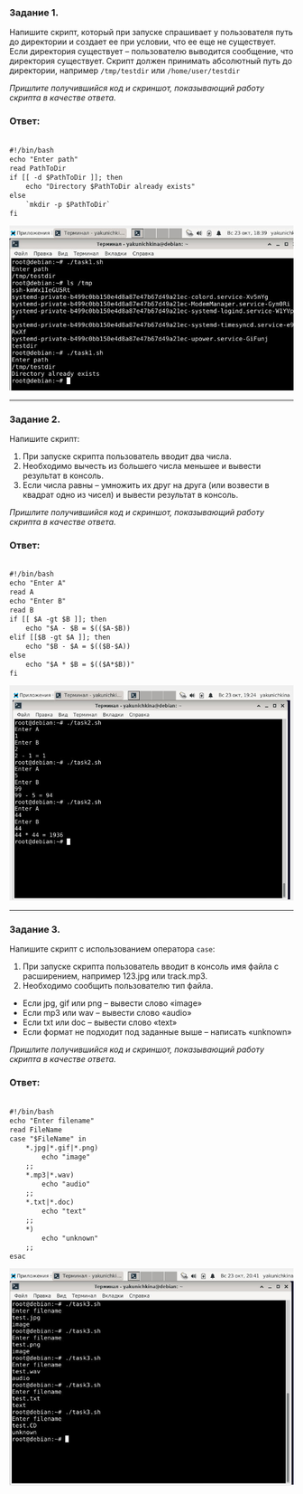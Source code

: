 ### Задание 1.

Напишите скрипт, который при запуске спрашивает у пользователя путь до директории и создает ее при условии, что ее еще не существует. Если директория существует – пользователю выводится сообщение, что директория существует.
Скрипт должен принимать абсолютный путь до директории, например `/tmp/testdir` или `/home/user/testdir`

*Пришлите получившийся код и скриншот, показывающий работу скрипта в качестве ответа.*

### Ответ:

<pre><code>
#!/bin/bash
echo "Enter path"
read PathToDir
if [[ -d $PathToDir ]]; then
    echo "Directory $PathToDir already exists"
else
    `mkdir -p $PathToDir`
fi
</code></pre>

![Task1](/lesson14/task1.jpg "Задание 1")

------
### Задание 2.

Напишите скрипт:
1. При запуске скрипта пользователь вводит два числа.
2. Необходимо вычесть из большего числа меньшее и вывести результат в консоль.
3. Если числа равны – умножить их друг на друга (или возвести в квадрат одно из чисел) и вывести результат в консоль.

*Пришлите получившийся код и скриншот, показывающий работу скрипта в качестве ответа.*

### Ответ:

<pre><code>
#!/bin/bash
echo "Enter A"
read A
echo "Enter B"
read B
if [[ $A -gt $B ]]; then
    echo "$A - $B = $(($A-$B))
elif [[$B -gt $A ]]; then
    echo "$B - $A = $(($B-$A))
else
    echo "$A * $B = $(($A*$B))"
fi
</code></pre>

![Task2](/lesson14/task2.jpg "Задание 2")

------
### Задание 3.

Напишите скрипт с использованием оператора `case`:
1. При запуске скрипта пользователь вводит в консоль имя файла с расширением, например 123.jpg или track.mp3.
2. Необходимо сообщить пользователю тип файла.
- Если jpg, gif или png – вывести слово «image»
- Если mp3 или wav – вывести слово «audio»
- Если txt или doc – вывести слово «text»
- Если формат не подходит под заданные выше – написать «unknown»

*Пришлите получившийся код и скриншот, показывающий работу скрипта в качестве ответа.*

### Ответ:

<pre><code>
#!/bin/bash
echo "Enter filename"
read FileName
case "$FileName" in
    *.jpg|*.gif|*.png)
        echo "image"
    ;;
    *.mp3|*.wav)
        echo "audio"
    ;;
    *.txt|*.doc)
        echo "text"
    ;;
    *)
        echo "unknown"
    ;;
esac
</code></pre>

![Task3](/lesson14/task3.jpg "Задание 3")